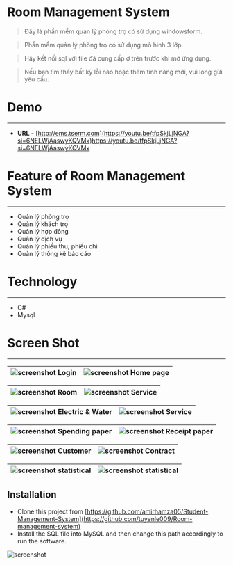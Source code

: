 # Room Management System

> Đây là phần mềm quản lý phòng trọ có sử dụng windowsform.

> Phần mềm quản lý phòng trọ có sử dụng mô hình 3 lớp.

> Hãy kết nối sql với file đã cung cấp ở trên trước khi mở ứng dụng.

> Nếu bạn tìm thấy bất kỳ lỗi nào hoặc thêm tính năng mới, vui lòng gửi yêu cầu.

# Demo
-----------------------------
- **URL** - [http://ems.tserm.com](https://youtu.be/tfpSkjLjNGA?si=6NELWjAaswyKQVMx)https://youtu.be/tfpSkjLjNGA?si=6NELWjAaswyKQVMx

# Feature of Room Management System
-----------------------------
- Quản lý phòng trọ
- Quản lý khách trọ
- Quản lý hợp đồng
- Quản lý dịch vụ
- Quản lý phiếu thu, phiếu chi
- Quản lý thống kê báo cáo
# Technology
-----------------------------
- C#
- Mysql

# Screen Shot
-----------------------

![screenshot](https://github.com/tuyenle009/Room-management-system/assets/128459950/1a7dd816-2e85-4f52-9fe1-64f3891b5a65) Login | ![screenshot](https://github.com/tuyenle009/Room-management-system/assets/128459950/e3c97a80-a338-4ce6-bc8e-ad2558d0fab3) Home page |
|-|-|

![screenshot](https://github.com/tuyenle009/Room-management-system/assets/128459950/75da298e-e790-4f56-a765-c4a350f013ad) Room | ![screenshot](https://github.com/tuyenle009/Room-management-system/assets/128459950/5d682739-0693-4128-b00d-2e5c1a1e4c2d) Service |
|-|-|

![screenshot](https://github.com/tuyenle009/Room-management-system/assets/128459950/13e744e5-a793-418b-8446-41d332a5cf52) Electric & Water | ![screenshot](https://github.com/tuyenle009/Room-management-system/assets/128459950/2c81dcbd-69a6-4a5c-bff5-5af2c5a5dc94) Service |
|-|-|

![screenshot](https://github.com/tuyenle009/Room-management-system/assets/128459950/068f35db-7db5-499e-aebd-99b5bb8cee19)  Spending paper | ![screenshot](https://github.com/tuyenle009/Room-management-system/assets/128459950/93265528-ca5e-4772-ba32-fd5e5238ece1) Receipt paper |
|-|-|

![screenshot](https://github.com/tuyenle009/Room-management-system/assets/128459950/2f15946b-1be2-45a8-abdc-f62375715206) Customer | ![screenshot](https://github.com/tuyenle009/Room-management-system/assets/128459950/b068a075-8391-4fb8-8508-d528f93e0598) Contract |
|-|-|

![screenshot](https://github.com/tuyenle009/Room-management-system/assets/128459950/06527e2e-bafa-400d-b548-030debf47ad2) statistical | ![screenshot](https://github.com/tuyenle009/Room-management-system/assets/128459950/99f50df1-c5f1-4b33-b533-9c70fcc4bf17) statistical |
|-|-|

Installation
-----------------------
- Clone this project from [https://github.com/amirhamza05/Student-Management-System](https://github.com/tuyenle009/Room-management-system)
- Install the SQL file into MySQL and then change this path accordingly to run the software.

![screenshot](https://github.com/tuyenle009/Room-management-system/assets/128459950/93bdd731-8527-4cd2-b460-109d623b2035) 


